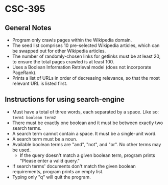 # CSC-395

## General Notes
  * Program only crawls pages within the Wikipedia domain.
  * The seed list comprises 10 pre-selected Wikipedia articles, which can be swapped out for other Wikipedia articles.
  * The number of randomly-chosen links for getlinks must be at least 20, to ensure the total pages crawled is at least 100.
  * Uses a Boolean Information Retrieval model (does not incorporate PageRank).
  * Prints a list of URLs in order of decreasing relevance, so that the most relevant URL is listed first.

## Instructions for using search-engine
  * Must have a total of three words, each separated by a space. Like so: 
      `term1 boolean term2`
  * There must be exactly one boolean and it must be between exactly two search terms.
  * A search term cannot contain a space. It must be a single-unit word.
  * A search term must be a noun.
  * Available boolean terms are "and", "not", and "or". No other terms may be used.
      * If the query doesn't match a given boolean term, program prints "Please enter a valid query."
  * If search terms' documents don't match the given boolean requirements, program prints an empty list.
  * Typing only "q" will quit the program.
